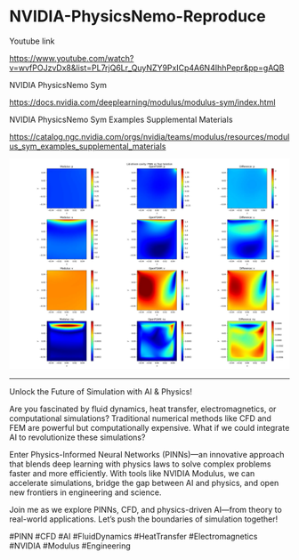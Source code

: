 # NVIDIA-PhysicsNemo-Reproduce

Youtube link

https://www.youtube.com/watch?v=wvfPOJzvDx8&list=PL7rjQ6Lr_QuyNZY9PxICp4A6N4IhhPepr&pp=gAQB

NVIDIA PhysicsNemo Sym 

https://docs.nvidia.com/deeplearning/modulus/modulus-sym/index.html

NVIDIA PhysicsNemo Sym Examples Supplemental Materials

https://catalog.ngc.nvidia.com/orgs/nvidia/teams/modulus/resources/modulus_sym_examples_supplemental_materials

![Overview](https://github.com/AI-ME-Ben/NVIDIA-Modulus-Reproduce/blob/main/images/part3.png?raw=true)

-----------------------------------------------------------------------------------------------------------------
Unlock the Future of Simulation with AI & Physics!

Are you fascinated by fluid dynamics, heat transfer, electromagnetics, or computational simulations? Traditional numerical methods like CFD and FEM are powerful but computationally expensive. What if we could integrate AI to revolutionize these simulations?

Enter Physics-Informed Neural Networks (PINNs)—an innovative approach that blends deep learning with physics laws to solve complex problems faster and more efficiently. With tools like NVIDIA Modulus, we can accelerate simulations, bridge the gap between AI and physics, and open new frontiers in engineering and science.

Join me as we explore PINNs, CFD, and physics-driven AI—from theory to real-world applications. Let’s push the boundaries of simulation together!

#PINN #CFD #AI #FluidDynamics #HeatTransfer #Electromagnetics #NVIDIA #Modulus #Engineering
